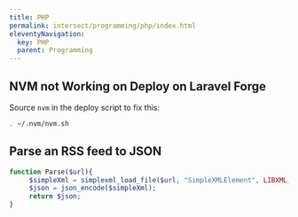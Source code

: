 ```yaml
---
title: PHP
permalink: intersect/programming/php/index.html
eleventyNavigation:
  key: PHP
  parent: Programming
---
```


## NVM not Working on Deploy on Laravel Forge

Source `nvm` in the deploy script to fix this:

```bash
. ~/.nvm/nvm.sh
```

## Parse an RSS feed to JSON

```php
function Parse($url){
     $simpleXml = simplexml_load_file($url, "SimpleXMLElement", LIBXML_NOCDATA);
     $json = json_encode($simpleXml);
     return $json;
}
```